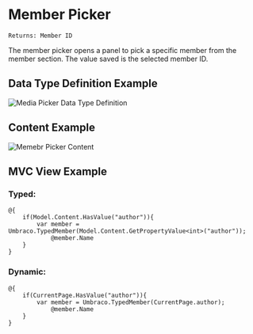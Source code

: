 # Member Picker

`Returns: Member ID`

The member picker opens a panel to pick a specific member from the member section. The value saved is the selected member ID.

## Data Type Definition Example

![Media Picker Data Type Definition](images/Member-Picker-DataType.png)

## Content Example 

![Memebr Picker Content](images/Member-Picker-Content.png)

## MVC View Example

### Typed:

	@{
		if(Model.Content.HasValue("author")){
			var member = Umbraco.TypedMember(Model.Content.GetPropertyValue<int>("author"));
				@member.Name
		}
	}

### Dynamic:                              

	@{
		if(CurrentPage.HasValue("author")){
			var member = Umbraco.TypedMember(CurrentPage.author);
				@member.Name
		}
	}
	

